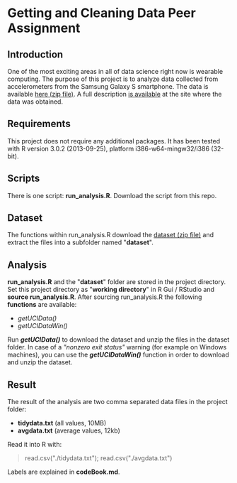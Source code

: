Getting and Cleaning Data Peer Assignment
=========================================
## Introduction
One of the most exciting areas in all of data science right now is wearable computing. The purpose of this project is to analyze data collected from accelerometers from the Samsung Galaxy S smartphone. The data is available [here (zip file)](https://d396qusza40orc.cloudfront.net/getdata%2Fprojectfiles%2FUCI%20HAR%20Dataset.zip). A full description [is available](http://archive.ics.uci.edu/ml/datasets/Human+Activity+Recognition+Using+Smartphones) at the site where the data was obtained.
## Requirements
This project does not require any additional packages. It has been tested with R version 3.0.2 (2013-09-25), platform i386-w64-mingw32/i386 (32-bit).
## Scripts
There is one script: __run_analysis.R__. Download the script from this repo.
## Dataset
The functions within run_analysis.R download the 
[dataset (zip file)](https://d396qusza40orc.cloudfront.net/getdata%2Fprojectfiles%2FUCI%20HAR%20Dataset.zip) and extract the files into a subfolder named "__dataset__". 
## Analysis
__run_analysis.R__ and the "__dataset__" folder are stored in the project directory. Set this project directory as "__working directory__" in R Gui / RStudio and __source run_analysis.R__. After sourcing run_analysis.R the following __functions__ are available:
* _getUCIData()_
* _getUCIDataWin()_

Run *__getUCIData()__* to download the dataset and unzip the files in the dataset folder. In case of a *"nonzero exit status"* warning (for example on Windows machines), you can use the *__getUCIDataWin()__* function in order to download and unzip the dataset.
## Result
The result of the analysis are two comma separated data files in the project folder:
* __tidydata.txt__ (all values, 10MB)
* __avgdata.txt__ (average values, 12kb)

Read it into R with:

> read.csv("./tidydata.txt"); read.csv("./avgdata.txt")

Labels are explained in __codeBook.md__.
